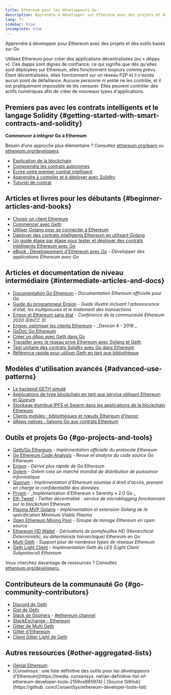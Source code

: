 ```yaml
---
title: Ethereum pour les développeurs Go
description: Apprendre à développer sur Ethereum avec des projets et des outils basés sur Go
lang: fr
sidebar: true
incomplete: true
---
```


<div class="featured">Apprendre à développer pour Ethereum avec des projets et des outils basés sur Go</div>

Utilisez Ethereum pour créer des applications décentralisées (ou « dApps »). Ces dapps sont dignes de confiance, ce qui signifie que dès qu'elles sont déployées sur Ethereum, elles fonctionnent toujours comme prévu. Étant décentralisées, elles fonctionnent sur un réseau P2P et il n'existe aucun point de défaillance. Aucune personne ni entité ne les contrôle, et il est pratiquement impossible de les censurer. Elles peuvent contrôler des actifs numériques afin de créer de nouveaux types d'applications.

## Premiers pas avec les contrats intelligents et le langage Solidity {#getting-started-with-smart-contracts-and-solidity}

**Commencer à intégrer Go à Ethereum**

Besoin d’une approche plus élémentaire ? Consultez [ethereum.org/learn](/learn/) ou [ethereum.org/developers](/developers/).

- [Explication de la blockchain](https://kauri.io/article/d55684513211466da7f8cc03987607d5/blockchain-explained)
- [Comprendre les contrats autonomes](https://kauri.io/article/e4f66c6079e74a4a9b532148d3158188/ethereum-101-part-5-the-smart-contract)
- [Écrire votre premier contrat intelligent](https://kauri.io/article/124b7db1d0cf4f47b414f8b13c9d66e2/remix-ide-your-first-smart-contract)
- [Apprendre à compiler et à déployer avec Solidity](https://kauri.io/article/973c5f54c4434bb1b0160cff8c695369/understanding-smart-contract-compilation-and-deployment)
- [Tutoriel de contrat](https://github.com/ethereum/go-ethereum/wiki/Contract-Tutorial)

## Articles et livres pour les débutants {#beginner-articles-and-books}

- [Choisir un client Ethereum](https://www.trufflesuite.com/docs/truffle/reference/choosing-an-ethereum-client)
- [Commencer avec Geth](https://medium.com/@tzhenghao/getting-started-with-geth-c1a30b8d6458)
- [Utiliser Golang pour se connecter à Ethereum](https://www.youtube.com/watch?v=-7uChuO_VzM)
- [Déployer des contrats intelligents Ethereum en utilisant Golang](https://www.youtube.com/watch?v=pytGqQmDslE)
- [Un guide étape par étape pour tester et déployer des contrats intelligents Ethereum avec Go](https://hackernoon.com/a-step-by-step-guide-to-testing-and-deploying-ethereum-smart-contracts-in-go-9fc34b178d78)
- [eBook&nbsp;: Développement d'Ethereum avec Go](https://goethereumbook.org/) - _Développer des applications Ethereum avec Go_

## Articles et documentation de niveau intermédiaire {#intermediate-articles-and-docs}

- [Documentation Go Ethereum](https://geth.ethereum.org/docs/) - _Documentation Ethereum officielle pour Go_
- [Guide du programmeur Ergion](https://github.com/ledgerwatch/ergion/blob/devel/docs/programmers_guide/guide.md) - _Guide illustré incluant l'arborescence d'état, les multipreuves et le traitement des transactions_
- [Erigon et Ethereum sans état](https://youtu.be/3-Mn7OckSus?t=394) - _Conférence de la communauté Ethereum 2020 (EthCC 3)_
- [Erigon: optimiser les clients Ethereum](https://www.youtube.com/watch?v=CSpc1vZQW2Q) - _Devcon 4 - 2018 _
- [GoDoc Go Ethereum](https://godoc.org/github.com/ethereum/go-ethereum)
- [Créer un dApp avec Geth dans Go](https://kauri.io/#collections/A%20Hackathon%20Survival%20Guide/creating-a-dapp-in-go-with-geth/)
- [Travailler avec le réseau privé Ethereum avec Golang et Geth](https://myhsts.org/tutorial-learn-how-to-work-with-ethereum-private-network-with-golang-with-geth.php)
- [Test unitaire des contrats Solidity avec Go dans Ethereum](https://medium.com/coinmonks/unit-testing-solidity-contracts-on-ethereum-with-go-3cc924091281)
- [Référence rapide pour utiliser Geth en tant que bibliothèque](https://medium.com/coinmonks/web3-go-part-1-31c68c68e20e)

## Modèles d'utilisation avancés {#advanced-use-patterns}

- [Le backend GETH simulé](https://kauri.io/#collections/An%20ethereum%20test%20toolkit%20in%20Go/the-geth-simulated-backend/#_top)
- [Applications de type blockchain en tant que service utilisant Ethereum et Quorum](https://blockchain.dcwebmakers.com/blockchain-as-a-service-apps-using-ethereum-and-quorum.html)
- [Stockage distribué IPFS et Swarm dans les applications de la blockchain Ethereum](https://blockchain.dcwebmakers.com/work-with-distributed-storage-ipfs-and-swarm-in-ethereum.html)
- [Clients mobiles : bibliothèques et nœuds Ethereum d'Inproc](https://github.com/ethereum/go-ethereum/wiki/Mobile-Clients:-Libraries-and-Inproc-Ethereum-Nodes)
- [dApps natives : liaisons Go aux contrats Ethereum](https://github.com/ethereum/go-ethereum/wiki/Native-DApps:-Go-bindings-to-Ethereum-contracts)

## Outils et projets Go {#go-projects-and-tools}

- [Geth/Go Ethereum](https://github.com/ethereum/go-ethereum) - _Implémentation officielle du protocole Ethereum_
- [Go Ethereum Code Analysis](https://github.com/ZtesoftCS/go-ethereum-code-analysis) - _Revue et analyse du code source Go Ethereum_
- [Erigon](https://github.com/ledgerwatch/erigon) - _Dérivé plus rapide de Go Ethereum_
- [Golem](https://github.com/golemfactory/golem) - _Golem crée un marché mondial de distribution de puissance informatique_
- [Quorum](https://github.com/jpmorganchase/quorum) - _Implémentation d'Ethereum soumise à droit d'accès, prenant en charge la confidentialité des données_
- [Prysm](https://github.com/prysmaticlabs/prysm) - _Implémentation d'Ethereum « Serenity » 2.0 Go _
- [Eth Tweet](https://github.com/yep/eth-tweet) - _Twitter décentralisé&nbsp;: service de microblogging fonctionnant sur la blockchain Ethereum_
- [Plasma MVP Golang](https://github.com/kyokan/plasma) - _Implémentation et extension Golang de la spécification Minimum Viable Plasma_
- [Open Ethereum Mining Pool](https://github.com/sammy007/open-ethereum-pool) - _Groupe de minage Ethereum en open source_
- [Ethereum HD Wallet](https://github.com/miguelmota/go-ethereum-hdwallet) - _Dérivations de portefeuilles HD (Hierarchical Deterministic, ou déterministe hiérarchique) Ethereum en Go_
- [Multi Geth](https://github.com/multi-geth/multi-geth) - _Support pour de nombreux types de réseaux Ethereum_
- [Geth Light Client](https://github.com/zsfelfoldi/go-ethereum/wiki/Geth-Light-Client) - _Implémentation Geth du LES (Light Client Subprotocol) Ethereum_

Vous cherchez davantage de ressources ? Consultez [ethereum.org/developers.](/developers/)

## Contributeurs de la communauté Go {#go-community-contributors}

- [Discord de Geth](https://discordapp.com/invite/nthXNEv)
- [Gist de Geth](https://gitter.im/ethereum/go-ethereum)
- [Slack de Gophers](https://invite.slack.golangbridge.org/) - [#ethereum channel](https://gophers.slack.com/messages/C9HP1S9V2)
- [StackExchange - Ethereum](https://ethereum.stackexchange.com/)
- [Gitter de Multi Geth](https://gitter.im/ethoxy/multi-geth)
- [Gitter d'Ethereum](https://gitter.im/ethereum/home)
- [Client Gitter Light de Geth](https://gitter.im/ethereum/light-client)

## Autres ressources {#other-aggregated-lists}

- [Génial Ethereum](https://github.com/btomashvili/awesome-ethereum)
- [Consensys : une liste définitive des outils pour les développeurs d'Ethereum](https://media. consensys. net/an-definitive-list-of-ethereum-developer-tools-2159ce865974) | [Source GitHub](https://github. com/ConsenSys/ethereum-developer-tools-list)

